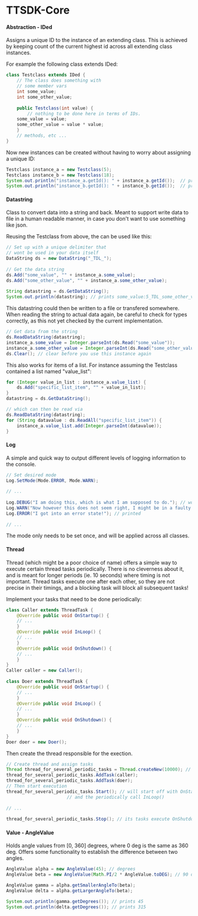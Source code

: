 # TTSDK-Core

#### Abstraction - IDed
  Assigns a unique ID to the instance of an extending class.
  This is achieved by keeping count of the current highest id 
  across all extending class instances.
  
  For example the following class extends IDed:
```java
class Testclass extends IDed {
    // The class does something with
    // some member vars
    int some_value;
    int some_other_value;
    
    public Testclass(int value) {
    	// nothing to be done here in terms of IDs.
	some_value = value;
	some_other_value = value * value;
    }
    // methods, etc ...
}
```
Now new instances can be created without having to worry about assigning a unique ID:
```java
Testclass instance_a = new Testclass(5);
Testclass instance_b = new Testclass(18);
System.out.println("instance_a.getId(): " + instance_a.getId());  // prints 0
System.out.println("instance_b.getId(): " + instance_b.getId());  // prints 1
```

#### Datastring
  Class to convert data into a string and back.
  Meant to support write data to file in a human 
  readable manner, in case you don't want to use
  something like json.
  
  Reusing the Testclass from above, the can be used like this:
```java
// Set up with a unique delimiter that 
// wont be used in your data itself
DataString ds = new DataString("_TDL_");
		
// Get the data string
ds.Add("some_value", "" + instance_a.some_value);
ds.Add("some_other_value", "" + instance_a.some_other_value);
		
String datastring = ds.GetDataString();
System.out.println(datastring); // prints some_value:5_TDL_some_other_value:25
```

This datastring could then be written to a file or transfered somewhere. When reading the string to actual data again, be careful to check for types correctly, as this not yet checked by the current implementation.

```java
// Get data from the string
ds.ReadDataString(datastring);
instance_a.some_value = Integer.parseInt(ds.Read("some_value"));
instance_a.some_other_value = Integer.parseInt(ds.Read("some_other_value"));
ds.Clear(); // clear before you use this instance again
```

This also works for items of a list. For instance assuming the Testclass contained a list named "value_list":

```java
for (Integer value_in_list : instance_a.value_list) {
    ds.Add("specific_list_item", "" + value_in_list);
}
datastring = ds.GetDataString();

// which can then be read via
ds.ReadDataString(datastring);
for (String datavalue : ds.ReadAll("specific_list_item")) {
    instance_a.value_list.add(Integer.parseInt(datavalue));
}
```

  
#### Log
  A simple and quick way to output different levels of 
  logging information to the console.

```java
// Set desired mode
Log.SetMode(Mode.ERROR, Mode.WARN);
		
// ...
		
Log.DEBUG("I am doing this, which is what I am supposed to do."); // wont be printed
Log.WARN("Now however this does not seem right, I might be in a faulty state."); // printed
Log.ERROR("I got into an error state!"); // printed
		
// ...
```
The mode only needs to be set once, and will be applied across all classes.
  
#### Thread
  Thread (which might be a poor choice of name) 
  offers a simple way to execute certain thread tasks
  periodically. There is no cleverness about it, and is meant
  for longer periods (ie. 10 seconds) where timing is not important.
  Thread tasks execute one after each other, so
  they are not precise in their timings, and a blocking task
  will block all subsequent tasks!
  
  Implement your tasks that need to be done periodically:
  
```java
class Caller extends ThreadTask {
    @Override public void OnStartup() {
	// ...
    }
    @Override public void InLoop() {
	// ...
    }
    @Override public void OnShutdown() {
	// ...
    }
}
Caller caller = new Caller();
		
class Doer extends ThreadTask {
    @Override public void OnStartup() {
	// ...
    }
    @Override public void InLoop() {
	// ...
    }
    @Override public void OnShutdown() {
	// ...
    }
}
Doer doer = new Doer();
```

Then create the thread responsible for the exection.

```java
// Create thread and assign tasks
Thread thread_for_several_periodic_tasks = Thread.createNew(10000); // iterate every 10ms
thread_for_several_periodic_tasks.AddTask(caller);
thread_for_several_periodic_tasks.AddTask(doer);
// Then start execution
thread_for_several_periodic_tasks.Start(); // will start off with OnStartup(),
					   // and the periodically call InLoop()
		
// ...
		
thread_for_several_periodic_tasks.Stop(); // its tasks execute OnShutdown() and then stops

```
  
#### Value - AngleValue
  Holds angle values from [0, 360] degrees, where 0 deg is
  the same as 360 deg. Offers some functionality to establish
  the difference between two angles.
  
```java
AngleValue alpha = new AngleValue(45); // degrees
AngleValue beta = new AngleValue(Math.PI/2 * AngleValue.toDEG); // 90 degrees

AngleValue gamma = alpha.getSmallerAngleTo(beta);
AngleValue delta = alpha.getLargerAngleTo(beta);

System.out.println(gamma.getDegrees()); // prints 45
System.out.println(delta.getDegrees()); // prints 315
```
